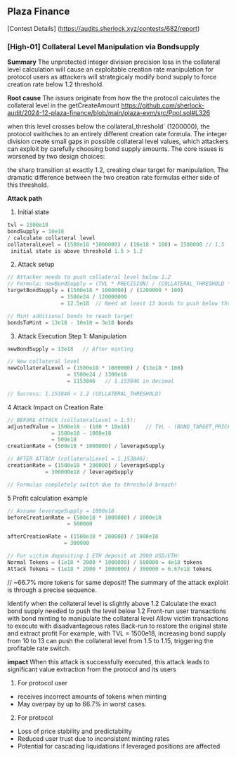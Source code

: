 ## Plaza Finance
[Contest Details] (https://audits.sherlock.xyz/contests/682/report)

### [High-01] Collateral Level Manipulation via Bondsupply

**Summary**
The unprotected integer division precision loss in the collateral level calculation will cause an exploitable creation rate manipulation for protocol users as attackers will strategicaly modify bond supply to force creation rate below 1.2 threshold.

**Root cause**
The issues originate from how the the protocol calculates the collateral level in the getCreateAmount
https://github.com/sherlock-audit/2024-12-plaza-finance/blob/main/plaza-evm/src/Pool.sol#L326

when this level crosses below the collateral_threshold` (1200000), the protocol swithches to an entirely different creation rate formula. The integer division create small gaps in possible collateral level values, which attackers can exploit by carefully choosing bond supply amounts.
The core issues is worsened by two design choices:

the sharp transition at exactly 1.2, creating clear target for manipulation.
The dramatic difference between the two creation rate formulas either side of this threshold.

**Attack path**
1. Initial state

```javascript
tvl = 1500e18 
bondSupply = 10e18
/ calculate collateral level
collateralLevel = (1500e18 *1000000) / (10e18 * 100) = 1500000 // 1.5  in decimal
 initial state is above threshold 1.5 > 1.2
 ```
2. Attack setup
```javascript
// Attacker needs to push collateral level below 1.2
// Formula: newBondSupply = (TVL * PRECISION) / (COLLATERAL_THRESHOLD * BOND_TARGET_PRICE)
targetBondSupply = (1500e18 * 1000000) / (1200000 * 100)
                 = 1500e24 / 120000000
                 = 12.5e18  // Need at least 13 bonds to push below threshold

// Mint additional bonds to reach target
bondsToMint = 13e18 - 10e18 = 3e18 bonds
```

3. Attack Execution Step 1: Manipulation
```javascript
newBondSupply = 13e18   // After minting

// New collateral level
newCollateralLevel = (1500e18 * 1000000) / (13e18 * 100)
                   = 1500e24 / 1300e18
                   = 1153846   // 1.153846 in decimal

// Success: 1.153846 < 1.2 (COLLATERAL_THRESHOLD)
```

4 Attack Impact on Creation Rate
```javascript
// BEFORE ATTACK (collateralLevel = 1.5):
adjustedValue = 1500e18 - (100 * 10e18)     // TVL - (BOND_TARGET_PRICE * bondSupply)
              = 1500e18 - 1000e18 
              = 500e18
creationRate = (500e18 * 1000000) / leverageSupply

// AFTER ATTACK (collateralLevel = 1.153846):
creationRate = (1500e18 * 200000) / leverageSupply
            = 300000e18 / leverageSupply

// Formulas completely switch due to threshold breach!
```

5 Profit calculation example
```javascript
// Assume leverageSupply = 1000e18
beforeCreationRate = (500e18 * 1000000) / 1000e18 
                   = 500000

afterCreationRate = (1500e18 * 200000) / 1000e18
                  = 300000

// For victim depositing 1 ETH deposit at 2000 USD/ETH:
Normal Tokens = (1e18 * 2000 * 1000000) / 500000 = 4e18 tokens
Attack Tokens = (1e18 * 2000 * 1000000) / 300000 = 6.67e18 tokens
```
// ~66.7% more tokens for same deposit!
The summary of the attack exploiit is through a precise sequence.

Identify when the collateral level is slightly above 1.2
Calculate the exact bond supply needed to push the level below 1.2
Front-run user transactions with bond minting to manipulate the collateral level
Allow victim transactions to execute with disadvantageous rates
Back-run to restore the original state and extract profit
For example, with TVL = 1500e18, increasing bond supply from 10 to 13 can push the collateral level from 1.5 to 1.15, triggering the profitable rate switch.

**impact**
When this attack is successfully executed, this attack leads to significant value extraction from the protocol and its users

1. For protocol user
- receives incorrect amounts of tokens when minting
- May overpay by up to 66.7% in worst cases.
2. For protocol
- Loss of price stability and predictability
- Reduced user trust due to inconsistent minting rates
- Potential for cascading liquidations if leveraged positions are affected



